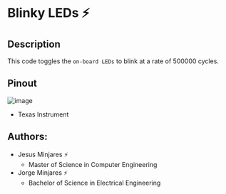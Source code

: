 # **Blinky LEDs :zap:**

## Description
This code toggles the `on-board LEDs` to blink at a rate of 500000 cycles. 

## Pinout
![image](https://user-images.githubusercontent.com/60948298/146273491-d2079ae0-385a-4f9a-ac03-24f95911efea.png)
  - Texas Instrument

## Authors:
  - Jesus Minjares :zap:
    - Master of Science in Computer Engineering
  - Jorge Minjares :zap:
    - Bachelor of Science in Electrical Engineering
